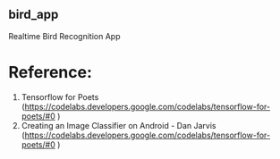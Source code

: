 ## **bird_app**
Realtime Bird Recognition App

# **Reference:**
1. Tensorflow for Poets (https://codelabs.developers.google.com/codelabs/tensorflow-for-poets/#0
)
2. Creating an Image Classifier on Android - Dan Jarvis (https://codelabs.developers.google.com/codelabs/tensorflow-for-poets/#0
)
